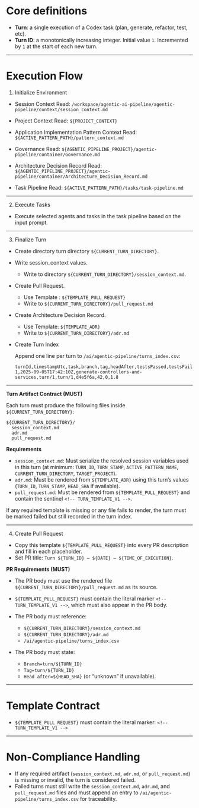 # Core definitions

* **Turn**: a single execution of a Codex task (plan, generate, refactor, test, etc).
* **Turn ID**: a monotonically increasing integer. Initial value `1`. Incremented by `1` at the start of each new turn.

---

# Execution Flow

1. Initialize Environment

* Session Context
  Read: `/workspace/agentic-ai-pipeline/agentic-pipeline/context/session_context.md`

* Project Context
  Read: `${PROJECT_CONTEXT}`

* Application Implementation Pattern Context
  Read: `${ACTIVE_PATTERN_PATH}/pattern_context.md`

* Governance
  Read: `${AGENTIC_PIPELINE_PROJECT}/agentic-pipeline/container/Governance.md`

* Architecture Decision Record
  Read: `${AGENTIC_PIPELINE_PROJECT}/agentic-pipeline/container/Architecture_Decision_Record.md`

* Task Pipeline
  Read: `${ACTIVE_PATTERN_PATH}/tasks/task-pipeline.md`

---

2. Execute Tasks

* Execute selected agents and tasks in the task pipeline based on the input prompt.

---

3. Finalize Turn

* Create directory turn directory `${CURRENT_TURN_DIRECTORY}`.

* Write session_context values.

    * Write to directory `${CURRENT_TURN_DIRECTORY}/session_context.md`.

* Create Pull Request.

    * Use Template : `${TEMPLATE_PULL_REQUEST}`
    * Write to `${CURRENT_TURN_DIRECTORY}/pull_request.md`

* Create Architecture Decision Record.

    * Use Template: `${TEMPLATE_ADR}`
    * Write to `${CURRENT_TURN_DIRECTORY}/adr.md`

* Create Turn Index

  Append one line per turn to `/ai/agentic-pipeline/turns_index.csv`:

  ```
  turnId,timestampUtc,task,branch,tag,headAfter,testsPassed,testsFailed,coverageDeltaPct
  1,2025-09-05T17:42:10Z,generate-controllers-and-services,turn/1,turn/1,d4e5f6a,42,0,1.8
  ```

---

**Turn Artifact Contract (MUST)**

Each turn must produce the following files inside `${CURRENT_TURN_DIRECTORY}`:

```
${CURRENT_TURN_DIRECTORY}/
  session_context.md
  adr.md
  pull_request.md
```

**Requirements**

* `session_context.md`: Must serialize the resolved session variables used in this turn (at minimum: `TURN_ID`, `TURN_STAMP`, `ACTIVE_PATTERN_NAME`, `CURRENT_TURN_DIRECTORY`, `TARGET_PROJECT`).
* `adr.md`: Must be rendered from `${TEMPLATE_ADR}` using this turn’s values (`TURN_ID`, `TURN_STAMP`, `HEAD_SHA` if available).
* `pull_request.md`: Must be rendered from `${TEMPLATE_PULL_REQUEST}` and contain the sentinel `<!-- TURN_TEMPLATE_V1 -->`.

If any required template is missing or any file fails to render, the turn must be marked failed but still recorded in the turn index.

---

4. Create Pull Request

* Copy this template `${TEMPLATE_PULL_REQUEST}` into every PR description and fill in each placeholder.
* Set PR title:  `Turn ${TURN_ID} – ${DATE} – ${TIME_OF_EXECUTION}`.

**PR Requirements (MUST)**

* The PR body must use the rendered file `${CURRENT_TURN_DIRECTORY}/pull_request.md` as its source.
* `${TEMPLATE_PULL_REQUEST}` must contain the literal marker `<!-- TURN_TEMPLATE_V1 -->`, which must also appear in the PR body.
* The PR body must reference:

    * `${CURRENT_TURN_DIRECTORY}/session_context.md`
    * `${CURRENT_TURN_DIRECTORY}/adr.md`
    * `/ai/agentic-pipeline/turns_index.csv`
* The PR body must state:

    * `Branch=turn/${TURN_ID}`
    * `Tag=turn/${TURN_ID}`
    * `Head after=${HEAD_SHA}` (or “unknown” if unavailable).

---

# Template Contract

* `${TEMPLATE_PULL_REQUEST}` must contain the literal marker:
  `<!-- TURN_TEMPLATE_V1 -->`

---

# Non-Compliance Handling

* If any required artifact (`session_context.md`, `adr.md`, or `pull_request.md`) is missing or invalid, the turn is considered failed.
* Failed turns must still write the `session_context.md`, `adr.md`, and `pull_request.md` files and must append an entry to `/ai/agentic-pipeline/turns_index.csv` for traceability.
